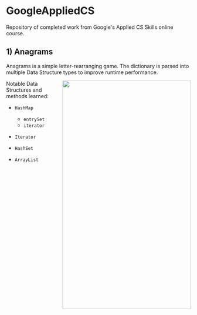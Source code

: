 # GoogleAppliedCS
Repository of completed work from Google's Applied CS Skills online course.

## 1) Anagrams
Anagrams is a simple letter-rearranging game. The dictionary is parsed into multiple Data Structure types to improve runtime performance.

<img align="right" width="350" height="622" src="https://github.com/tbender4/GoogleAppliedCS/blob/master/Screenshots/anagrams.png)">

Notable Data Structures and methods learned:
- `HashMap`
  * `entrySet`
  * `iterator`
  
 - `Iterator`
- `HashSet`
- `ArrayList`
